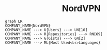 <h1 align="center">NordVPN</h1>

```mermaid
graph LR
COMPANY_NAME{NordVPN}
COMPANY_NAME ---> U{Users} ---> UN[10]
COMPANY_NAME ---> R{Repositories} ---> RN[69]
COMPANY_NAME ---> G{Gists} ---> GN[2]
COMPANY_NAME ---> ML{Most Used<br>Languages}
```
